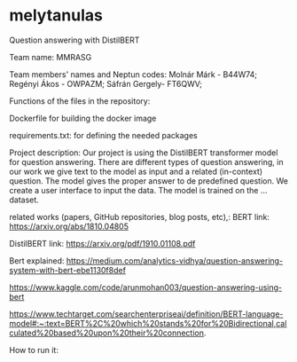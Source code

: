 # melytanulas
Question answering with DistilBERT


Team name: MMRASG 


Team members' names and Neptun codes: 
Molnár Márk - B44W74;
Regényi Ákos - OWPAZM;
Sáfrán Gergely- FT6QWV; 


Functions of the files in the repository:

Dockerfile for building the docker image

requirements.txt: for defining the needed packages


Project description:
Our project is using the DistilBERT transformer model for question answering. There are different types of question answering, in our work we give text to the model as input and a related (in-context) question. The model gives the proper answer to de predefined question. We create a user interface to input the data. The model is trained on the ... dataset. 


related works (papers, GitHub repositories, blog posts, etc),:
BERT link: https://arxiv.org/abs/1810.04805

DistilBERT link: https://arxiv.org/pdf/1910.01108.pdf

Bert explained: https://medium.com/analytics-vidhya/question-answering-system-with-bert-ebe1130f8def

https://www.kaggle.com/code/arunmohan003/question-answering-using-bert

https://www.techtarget.com/searchenterpriseai/definition/BERT-language-model#:~:text=BERT%2C%20which%20stands%20for%20Bidirectional,calculated%20based%20upon%20their%20connection.


How to run it:


